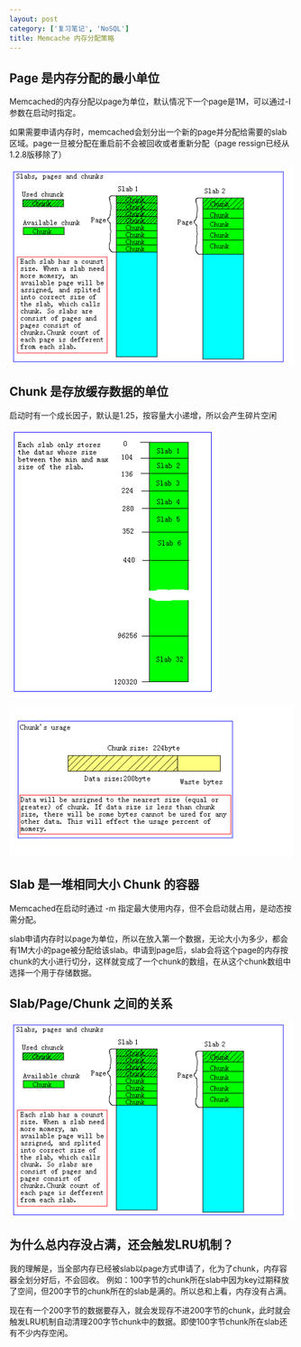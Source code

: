 ```yaml
---
layout: post
category: ['复习笔记', 'NoSQL']
title: Memcache 内存分配策略
---
```


## Page 是内存分配的最小单位

Memcached的内存分配以page为单位，默认情况下一个page是1M，可以通过-I参数在启动时指定。

如果需要申请内存时，memcached会划分出一个新的page并分配给需要的slab区域。page一旦被分配在重启前不会被回收或者重新分配（page ressign已经从1.2.8版移除了）

![](/res/img/in_posts/t025aa3901314343785.png)

## Chunk 是存放缓存数据的单位

启动时有一个成长因子，默认是1.25，按容量大小递增，所以会产生碎片空闲

![](/res/img/in_posts/t02ee669c8d8a0e1716.png)

![](/res/img/in_posts/t02fb68b794ee4a9c56.png)

## Slab 是一堆相同大小 Chunk 的容器

Memcached在启动时通过 -m 指定最大使用内存，但不会启动就占用，是动态按需分配。

slab申请内存时以page为单位，所以在放入第一个数据，无论大小为多少，都会有1M大小的page被分配给该slab。申请到page后，slab会将这个page的内存按chunk的大小进行切分，这样就变成了一个chunk的数组，在从这个chunk数组中选择一个用于存储数据。

## Slab/Page/Chunk 之间的关系

![](/res/img/in_posts/t025aa3901314343785.png)

## 为什么总内存没占满，还会触发LRU机制？

我的理解是，当全部内存已经被slab以page方式申请了，化为了chunk，内存容器全划分好后，不会回收。
例如：100字节的chunk所在slab中因为key过期释放了空间，但200字节的chunk所在的slab是满的。所以总和上看，内存没有占满。

现在有一个200字节的数据要存入，就会发现存不进200字节的chunk，此时就会触发LRU机制自动清理200字节chunk中的数据。即使100字节chunk所在slab还有不少内存空闲。